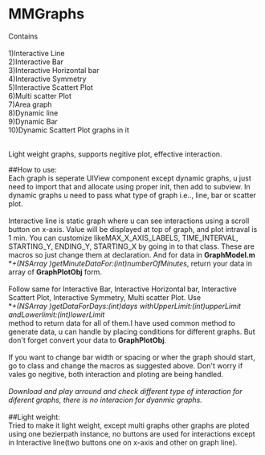 # MMGraphs
Contains<br />
<br /> 1)Interactive Line
<br /> 2)Interactive Bar
<br /> 3)Interactive Horizontal bar
<br /> 4)Interactive Symmetry
<br /> 5)Interactive Scattert Plot
<br /> 6)Multi scatter Plot
<br /> 7)Area graph
<br /> 8)Dynamic line
<br /> 9)Dynamic Bar
<br /> 10)Dynamic Scattert Plot graphs in it
  
<br />  Light weight graphs, supports negitive plot, effective interaction.<br />

##How to use:
<br />Each graph is seperate UIView component except dynamic graphs, u just need to import that and allocate using proper init, then add to subview. In dynamic graphs u need to pass what type of graph i.e.., line, bar or scatter plot.<br /> 
<br /> Interactive line is static graph where u can see interactions using a scroll button on x-axis. Value will be displayed at top of graph, and plot intraval is 1 min. You can customize likeMAX_X_AXIS_LABELS, TIME_INTERVAL, STARTING_Y, ENDING_Y, STARTING_X by going in to that class. These are macros so just change them at declaration. And for data in **GraphModel.m** <br />**+(NSArray *)getMinuteDataFor:(int)numberOfMinutes**, return your data in array of **GraphPlotObj** form.<br />
<br /> Follow same for Interactive Bar, Interactive Horizontal bar, Interactive Scattert Plot, Interactive Symmetry, Multi scatter Plot. Use<br /> **+(NSArray *)getDataForDays:(int)days withUpperLimit:(int)upperLimit andLowerlimit:(int)lowerLimit** <br />method to return data for all of them.I have used common method to generate data, u can handle by placing conditions for different graphs. But don't forget convert your data to **GraphPlotObj**.<br />
<br />If you want to change bar width or spacing or wher the graph should start, go to class and change the macros as suggested above. Don't worry if vales go negitive, both interaction and ploting are being handled. <br />
<br />*Download and play arround and check different type of interaction for diferent graphs, there is no interacion for dyanmic graphs.*<br /><br />
##Light weight:
<br />Tried to make it light weight, except multi graphs other graphs are ploted using one bezierpath instance, no buttons are used for interactions except in Interactive line(two buttons one on x-axis and other on graph line).<br />
